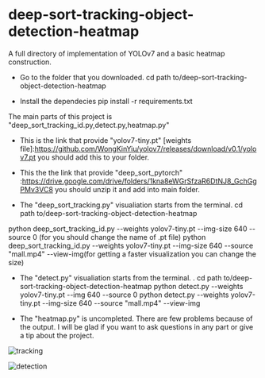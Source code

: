 # deep-sort-tracking-object-detection-heatmap
A full directory of implementation of YOLOv7 and a basic heatmap construction.

- Go to the folder that you downloaded.
cd path to/deep-sort-tracking-object-detection-heatmap

- Install the dependecies
pip install -r requirements.txt

The main parts of this project is "deep_sort_tracking_id.py,detect.py,heatmap.py"

- This is the link that provide "yolov7-tiny.pt" [weights file]:https://github.com/WongKinYiu/yolov7/releases/download/v0.1/yolov7.pt
you should add this to your folder.

- This the the link that provide "deep_sort_pytorch" :https://drive.google.com/drive/folders/1kna8eWGrSfzaR6DtNJ8_GchGgPMv3VC8
you should unzip it and add into main folder.

- The "deep_sort_tracking.py" visualiation starts from the terminal. 
cd path to/deep-sort-tracking-object-detection-heatmap

python deep_sort_tracking_id.py --weights yolov7-tiny.pt  --img-size 640  --source 0 (for you should change the name of .pt file) 
python deep_sort_tracking_id.py --weights yolov7-tiny.pt  --img-size 640 --source "mall.mp4" --view-img(for getting a faster visualization you can change the size)

- The "detect.py" visualiation starts from the terminal. .
cd path to/deep-sort-tracking-object-detection-heatmap
python detect.py --weights yolov7-tiny.pt  --img 640  --source 0
python detect.py --weights yolov7-tiny.pt  --img-size 640 --source "mall.mp4" --view-img

- The "heatmap.py" is uncompleted. There are few problems because of the output. I will be glad if you want to ask questions in any part or give a tip about the project.

![tracking](https://user-images.githubusercontent.com/127952905/229531174-5fd796be-83cd-4dae-9d30-f472c7afdd8f.jpg)

![detection](https://user-images.githubusercontent.com/127952905/229532478-74d2437c-1a19-4449-92d5-f03e4174da01.jpg)


